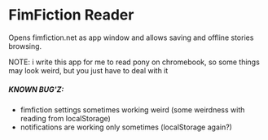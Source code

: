 FimFiction Reader
=================
Opens fimfiction.net as app window and allows saving and offline stories browsing.

NOTE: i write this app for me to read pony on chromebook, so some things may look weird, but you just have to deal with it

##### KNOWN BUG'Z:
- fimfiction settings sometimes working weird (some weirdness with reading from localStorage)
- notifications are working only sometimes (localStorage again?)
